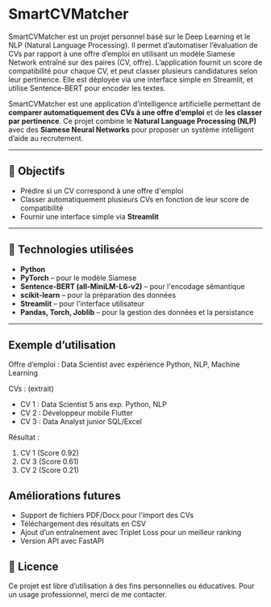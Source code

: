 # SmartCVMatcher
SmartCVMatcher est un projet personnel basé sur le Deep Learning et le NLP (Natural Language Processing). Il permet d’automatiser l’évaluation de CVs par rapport à une offre d’emploi en utilisant un modèle Siamese Network entraîné sur des paires (CV, offre).
L’application fournit un score de compatibilité pour chaque CV, et peut classer plusieurs candidatures selon leur pertinence.
Elle est déployée via une interface simple en Streamlit, et utilise Sentence-BERT pour encoder les textes.

SmartCVMatcher est une application d’intelligence artificielle permettant de **comparer automatiquement des CVs à une offre d’emploi** et de **les classer par pertinence**. Ce projet combine le **Natural Language Processing (NLP)** avec des **Siamese Neural Networks** pour proposer un système intelligent d’aide au recrutement.

---

## 🎯 Objectifs

- Prédire si un CV correspond à une offre d'emploi
- Classer automatiquement plusieurs CVs en fonction de leur score de compatibilité
- Fournir une interface simple via **Streamlit**

---

## 🧠 Technologies utilisées

- **Python**
- **PyTorch** – pour le modèle Siamese
- **Sentence-BERT (all-MiniLM-L6-v2)** – pour l'encodage sémantique
- **scikit-learn** – pour la préparation des données
- **Streamlit** – pour l'interface utilisateur
- **Pandas, Torch, Joblib** – pour la gestion des données et la persistance

---

## Exemple d’utilisation
Offre d’emploi : Data Scientist avec expérience Python, NLP, Machine Learning

CVs : (extrait)
- CV 1 : Data Scientist 5 ans exp. Python, NLP
- CV 2 : Développeur mobile Flutter
- CV 3 : Data Analyst junior SQL/Excel

Résultat :
1. CV 1 (Score 0.92)
2. CV 3 (Score 0.61)
3. CV 2 (Score 0.21)

## Améliorations futures
- Support de fichiers PDF/Docx pour l’import des CVs
- Téléchargement des résultats en CSV
- Ajout d’un entraînement avec Triplet Loss pour un meilleur ranking
- Version API avec FastAPI

## 📄 Licence
Ce projet est libre d’utilisation à des fins personnelles ou éducatives. Pour un usage professionnel, merci de me contacter.
